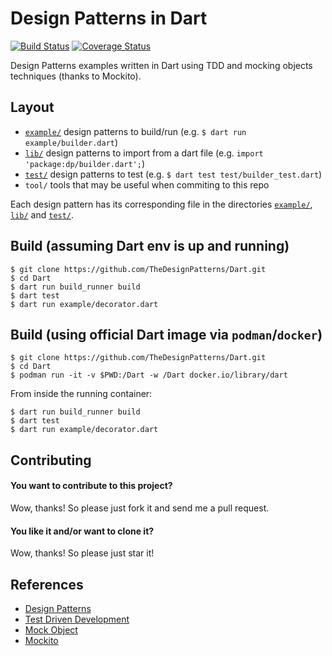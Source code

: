 # Design Patterns in Dart

[![Build Status][actions-badge]][actions-url]
[![Coverage Status](https://coveralls.io/repos/github/TheDesignPatterns/Dart/badge.svg?branch=main&kill_cache=1)](https://coveralls.io/github/TheDesignPatterns/Dart?branch=main)

[actions-badge]: https://github.com/TheDesignPatterns/Dart/actions/workflows/dart.yml/badge.svg
[actions-url]: https://github.com/TheDesignPatterns/Dart/actions/workflows/dart.yml

Design Patterns examples written in Dart using TDD and mocking objects techniques (thanks to Mockito).

## Layout

* [`example/`] design patterns to build/run (e.g. ```$ dart run example/builder.dart```)
* [`lib/`] design patterns to import from a dart file (e.g. ```import 'package:dp/builder.dart';```)
* [`test/`] design patterns to test (e.g. ```$ dart test test/builder_test.dart```)
* `tool/` tools that may be useful when commiting to this repo

[`example/`]: https://github.com/TheDesignPatterns/Dart/tree/main/example
[`lib/`]: https://github.com/TheDesignPatterns/Dart/tree/main/lib
[`test/`]: https://github.com/TheDesignPatterns/Dart/tree/main/test

Each design pattern has its corresponding file in the directories [`example/`], [`lib/`] and [`test/`].

## Build (assuming Dart env is up and running)

```
$ git clone https://github.com/TheDesignPatterns/Dart.git
$ cd Dart
$ dart run build_runner build
$ dart test
$ dart run example/decorator.dart
```

## Build (using official Dart image via ```podman```/```docker```)

```
$ git clone https://github.com/TheDesignPatterns/Dart.git
$ cd Dart
$ podman run -it -v $PWD:/Dart -w /Dart docker.io/library/dart
```
From inside the running container:
```
$ dart run build_runner build
$ dart test
$ dart run example/decorator.dart
```

## Contributing

#### You want to contribute to this project?
Wow, thanks! So please just fork it and send me a pull request.

#### You like it and/or want to clone it?
Wow, thanks! So please just star it!

## References
- [Design Patterns](https://en.wikipedia.org/wiki/Design_Patterns)
- [Test Driven Development](https://en.wikipedia.org/wiki/Test-driven_development)
- [Mock Object](https://en.wikipedia.org/wiki/Mock_object)
- [Mockito](https://pub.dev/packages/mockito)
